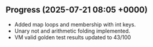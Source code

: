 ## Progress (2025-07-21 08:05 +0000)
- Added map loops and membership with int keys.
- Unary not and arithmetic folding implemented.
- VM valid golden test results updated to 43/100


